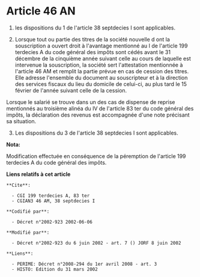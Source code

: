 # Article 46 AN

1. les dispositions du 1 de l'article 38 septdecies I sont applicables.

2. Lorsque tout ou partie des titres de la société nouvelle d ont la souscription a ouvert droit à l'avantage mentionné au I
de l'article 199 terdecies A du code général des impôts sont cédés avant le 31 décembre de la cinquième année suivant celle
au cours de laquelle est intervenue la souscription, la société sert l'attestation mentionnée à l'article 46 AM et remplit la
partie prévue en cas de cession des titres. Elle adresse l'ensemble du document au souscripteur et à la direction des
services fiscaux du lieu du domicile de celui-ci, au plus tard le 15 février de l'année suivant celle de la cession.

Lorsque le salarié se trouve dans un des cas de dispense de reprise mentionnés au troisième alinéa du IV de l'article 83 ter
du code général des impôts, la déclaration des revenus est accompagnée d'une note précisant sa situation.

3. Les dispositions du 3 de l'article 38 septdecies I sont applicables.

**Nota:**

Modification effectuée en conséquence de la péremption de l'article 199 terdecies A du code général des impôts.

**Liens relatifs à cet article**

	**Cite**:

	  - CGI 199 terdecies A, 83 ter
	  - CGIAN3 46 AM, 38 septdecies I

	**Codifié par**:

	  - Décret n°2002-923 2002-06-06

	**Modifié par**:

	  - Décret n°2002-923 du 6 juin 2002 - art. 7 () JORF 8 juin 2002

	**Liens**:

	  - PERIME: Décret n°2008-294 du 1er avril 2008 - art. 3
	  - HISTO: Edition du 31 mars 2002
